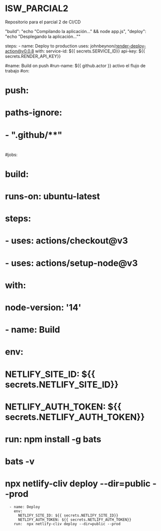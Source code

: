 # ISW_PARCIAL2
Repositorio para el parcial 2 de CI/CD


"build": "echo \"Compilando la aplicación...\" && node app.js",
"deploy": "echo \"Desplegando la aplicación...\""


 steps:
      - name: Deploy to production
        uses: johnbeynon/render-deploy-action@v0.0.8
        with:
          service-id: ${{ secrets.SERVICE_ID}}
          api-key: ${{ secrets.RENDER_API_KEY}}

#name: Build on push
#run-name: ${{ github.actor }} activo el flujo de trabajo
#on: 
#  push:
#    paths-ignore:
#      - ".github/**"
#
#jobs:
#  build:
#    runs-on: ubuntu-latest
#    steps:
#      - uses: actions/checkout@v3
#      - uses: actions/setup-node@v3
#        with:
#          node-version: '14'
#      - name: Build
#        env:
#          NETLIFY_SITE_ID: ${{ secrets.NETLIFY_SITE_ID}}
#          NETLIFY_AUTH_TOKEN: ${{ secrets.NETLIFY_AUTH_TOKEN}}
#        run:  npm install -g bats
#              bats -v
#              npx netlify-cliv deploy --dir=public --prod



      - name: Deploy
        env:
          NETLIFY_SITE_ID: ${{ secrets.NETLIFY_SITE_ID}}
          NETLIFY_AUTH_TOKEN: ${{ secrets.NETLIFY_AUTH_TOKEN}}
        run:  npx netlify-cliv deploy --dir=public --prod